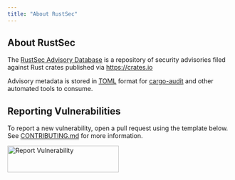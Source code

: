 ```yaml
---
title: "About RustSec"
---
```


## About RustSec

The [RustSec Advisory Database] is a repository of security advisories filed
against Rust crates published via <https://crates.io>

Advisory metadata is stored in [TOML] format for [cargo-audit] and other
automated tools to consume.

[RustSec Advisory Database]: https://github.com/RustSec/advisory-db
[TOML]: https://github.com/toml-lang/toml
[cargo-audit]: https://github.com/RustSec/cargo-audit

## Reporting Vulnerabilities

To report a new vulnerability, open a pull request using the template below.
See [CONTRIBUTING.md] for more information.

<a href="https://github.com/RustSec/advisory-db/blob/master/CONTRIBUTING.md">
  <img alt="Report Vulnerability" width="250px" height="60px" src="https://rustsec.org/assets/img/report-vuln-button.svg">
</a>

[CONTRIBUTING.md]: https://github.com/RustSec/advisory-db/blob/master/CONTRIBUTING.md
